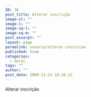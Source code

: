 ```yaml
---
ID: 36
post_title: Alterar inscrição
image-xl: ""
image-l: ""
image-sq-l: ""
image-sq-m: ""
post_excerpt: ""
layout: page
permalink: usuario/alterar-inscricao
published: true
categories:
  - Geral
tags: ""
author: ""
post_date: 2009-11-23 16:16:12
---
```

Alterar inscrição